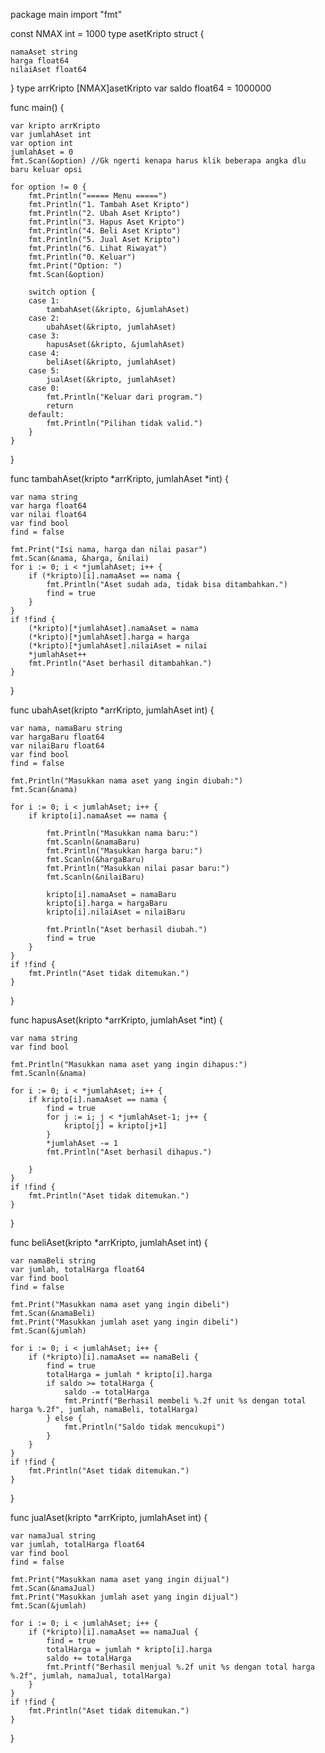 package main
import "fmt"

const NMAX int = 1000
type asetKripto struct {

	namaAset string
	harga float64
	nilaiAset float64
 
}
type arrKripto [NMAX]asetKripto
var saldo float64 = 1000000


func main() {

	var kripto arrKripto
	var jumlahAset int
	var option int
	jumlahAset = 0
	fmt.Scan(&option) //Gk ngerti kenapa harus klik beberapa angka dlu baru keluar opsi
	
	for option != 0 {
		fmt.Println("===== Menu =====")
        fmt.Println("1. Tambah Aset Kripto")
        fmt.Println("2. Ubah Aset Kripto")
        fmt.Println("3. Hapus Aset Kripto")
        fmt.Println("4. Beli Aset Kripto")
        fmt.Println("5. Jual Aset Kripto")
        fmt.Println("6. Lihat Riwayat")
        fmt.Println("0. Keluar")
        fmt.Print("Option: ")
		fmt.Scan(&option)
		
		switch option {
		case 1:
			tambahAset(&kripto, &jumlahAset)
		case 2:
			ubahAset(&kripto, jumlahAset)
		case 3:
			hapusAset(&kripto, &jumlahAset)
		case 4:
			beliAset(&kripto, jumlahAset)
		case 5:
			jualAset(&kripto, jumlahAset)
		case 0:
			fmt.Println("Keluar dari program.")
			return
		default:
			fmt.Println("Pilihan tidak valid.")
		}
	}
}

func tambahAset(kripto *arrKripto, jumlahAset *int) {

	var nama string
	var harga float64
	var nilai float64
	var find bool
	find = false 
	
	fmt.Print("Isi nama, harga dan nilai pasar")
	fmt.Scan(&nama, &harga, &nilai)
	for i := 0; i < *jumlahAset; i++ {
		if (*kripto)[i].namaAset == nama {
			fmt.Println("Aset sudah ada, tidak bisa ditambahkan.")
			find = true
		}
	}
	if !find { 
		(*kripto)[*jumlahAset].namaAset = nama
		(*kripto)[*jumlahAset].harga = harga
		(*kripto)[*jumlahAset].nilaiAset = nilai
		*jumlahAset++
		fmt.Println("Aset berhasil ditambahkan.")
	}
}

func ubahAset(kripto *arrKripto, jumlahAset int) {

	var nama, namaBaru string
	var hargaBaru float64
	var nilaiBaru float64
	var find bool
	find = false
	
	fmt.Println("Masukkan nama aset yang ingin diubah:")
	fmt.Scan(&nama)

	for i := 0; i < jumlahAset; i++ {
		if kripto[i].namaAset == nama {

			fmt.Println("Masukkan nama baru:")
			fmt.Scanln(&namaBaru)
			fmt.Println("Masukkan harga baru:")
			fmt.Scanln(&hargaBaru)
			fmt.Println("Masukkan nilai pasar baru:")
			fmt.Scanln(&nilaiBaru)

			kripto[i].namaAset = namaBaru
			kripto[i].harga = hargaBaru
			kripto[i].nilaiAset = nilaiBaru

			fmt.Println("Aset berhasil diubah.")
			find = true
		}
	}
	if !find {
		fmt.Println("Aset tidak ditemukan.")
	}
}

func hapusAset(kripto *arrKripto, jumlahAset *int) {

	var nama string
	var find bool
	
	fmt.Println("Masukkan nama aset yang ingin dihapus:")
	fmt.Scanln(&nama)

	for i := 0; i < *jumlahAset; i++ {
		if kripto[i].namaAset == nama {
			find = true
			for j := i; j < *jumlahAset-1; j++ {
				kripto[j] = kripto[j+1]
			}
			*jumlahAset -= 1
			fmt.Println("Aset berhasil dihapus.")
			
		}
	}
	if !find {
		fmt.Println("Aset tidak ditemukan.")
	}
}

func beliAset(kripto *arrKripto, jumlahAset int) {

	var namaBeli string
	var jumlah, totalHarga float64
	var find bool
	find = false
	
	fmt.Print("Masukkan nama aset yang ingin dibeli")
	fmt.Scan(&namaBeli)
	fmt.Print("Masukkan jumlah aset yang ingin dibeli")
	fmt.Scan(&jumlah)
	
	for i := 0; i < jumlahAset; i++ {
		if (*kripto)[i].namaAset == namaBeli {
			find = true
			totalHarga = jumlah * kripto[i].harga
			if saldo >= totalHarga {
				saldo -= totalHarga
				fmt.Printf("Berhasil membeli %.2f unit %s dengan total harga %.2f", jumlah, namaBeli, totalHarga)
			} else {
				fmt.Println("Saldo tidak mencukupi")
			}
		}
	}
	if !find {
		fmt.Println("Aset tidak ditemukan.")
	}
}

func jualAset(kripto *arrKripto, jumlahAset int) {

	var namaJual string
	var jumlah, totalHarga float64
	var find bool
	find = false
	
	fmt.Print("Masukkan nama aset yang ingin dijual")
	fmt.Scan(&namaJual)
	fmt.Print("Masukkan jumlah aset yang ingin dijual")
	fmt.Scan(&jumlah)
	
	for i := 0; i < jumlahAset; i++ {
		if (*kripto)[i].namaAset == namaJual {
			find = true
			totalHarga = jumlah * kripto[i].harga 
			saldo += totalHarga
			fmt.Printf("Berhasil menjual %.2f unit %s dengan total harga %.2f", jumlah, namaJual, totalHarga)
		}
	}
	if !find {
		fmt.Println("Aset tidak ditemukan.")
	}
}
